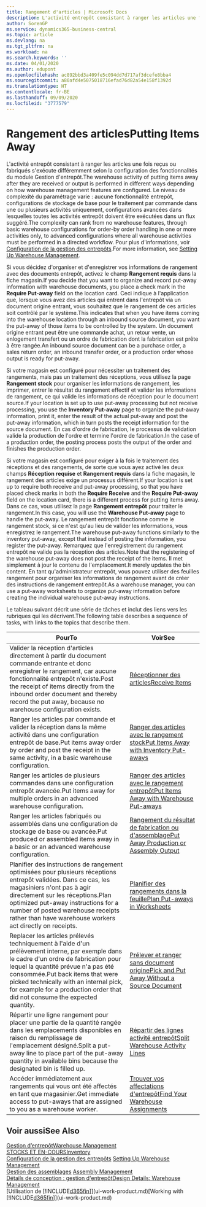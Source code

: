 ```yaml
---
title: Rangement d'articles | Microsoft Docs
description: L'activité entrepôt consistant à ranger les articles une fois reçus ou fabriqués s'exécute différemment selon la configuration des fonctionnalités du module Gestion d'entrepôt.
author: SorenGP
ms.service: dynamics365-business-central
ms.topic: article
ms.devlang: na
ms.tgt_pltfrm: na
ms.workload: na
ms.search.keywords: ''
ms.date: 04/01/2020
ms.author: edupont
ms.openlocfilehash: ac892bbd3a409fe5c094dd7d717af3dcefe8bba4
ms.sourcegitcommit: a80afd4e5075018716efad76d82a54e158f1392d
ms.translationtype: HT
ms.contentlocale: fr-BE
ms.lasthandoff: 09/09/2020
ms.locfileid: "3777579"
---
```

# <a name="putting-items-away"></a><span data-ttu-id="553db-103">Rangement des articles</span><span class="sxs-lookup"><span data-stu-id="553db-103">Putting Items Away</span></span>
<span data-ttu-id="553db-104">L'activité entrepôt consistant à ranger les articles une fois reçus ou fabriqués s'exécute différemment selon la configuration des fonctionnalités du module Gestion d'entrepôt.</span><span class="sxs-lookup"><span data-stu-id="553db-104">The warehouse activity of putting items away after they are received or output is performed in different ways depending on how warehouse management features are configured.</span></span> <span data-ttu-id="553db-105">Le niveau de complexité du paramétrage varie : aucune fonctionnalité entrepôt, configurations de stockage de base pour le traitement par commande dans une ou plusieurs activités uniquement, configurations avancées dans lesquelles toutes les activités entrepôt doivent être exécutées dans un flux suggéré.</span><span class="sxs-lookup"><span data-stu-id="553db-105">The complexity can rank from no warehouse features, through basic warehouse configurations for order-by order handling in one or more activities only, to advanced configurations where all warehouse activities must be performed in a directed workflow.</span></span> <span data-ttu-id="553db-106">Pour plus d'informations, voir [Configuration de la gestion des entrepôts](warehouse-setup-warehouse.md).</span><span class="sxs-lookup"><span data-stu-id="553db-106">For more information, see [Setting Up Warehouse Management](warehouse-setup-warehouse.md).</span></span>

<span data-ttu-id="553db-107">Si vous décidez d'organiser et d'enregistrer vos informations de rangement avec des documents entrepôt, activez le champ **Rangement requis** dans la fiche magasin.</span><span class="sxs-lookup"><span data-stu-id="553db-107">If you decide that you want to organize and record put-away information with warehouse documents, you place a check mark in the **Require Put-away** field on the location card.</span></span> <span data-ttu-id="553db-108">Ceci indique à l'application que, lorsque vous avez des articles qui entrent dans l'entrepôt via un document origine entrant, vous souhaitez que le rangement de ces articles soit contrôlé par le système.</span><span class="sxs-lookup"><span data-stu-id="553db-108">This indicates that when you have items coming into the warehouse location through an inbound source document, you want the put-away of those items to be controlled by the system.</span></span> <span data-ttu-id="553db-109">Un document origine entrant peut être une commande achat, un retour vente, un enlogement transfert ou un ordre de fabrication dont la fabrication est prête à être rangée.</span><span class="sxs-lookup"><span data-stu-id="553db-109">An inbound source document can be a purchase order, a sales return order, an inbound transfer order, or a production order whose output is ready for put-away.</span></span>  

<span data-ttu-id="553db-110">Si votre magasin est configuré pour nécessiter un traitement des rangements, mais pas un traitement des réceptions, vous utilisez la page **Rangement stock** pour organiser les informations de rangement, les imprimer, entrer le résultat du rangement effectif et valider les informations de rangement, ce qui valide les informations de réception pour le document source.</span><span class="sxs-lookup"><span data-stu-id="553db-110">If your location is set up to use put-away processing but not receive processing, you use the **Inventory Put-away** page to organize the put-away information, print it, enter the result of the actual put-away and post the put-away information, which in turn posts the receipt information for the source document.</span></span> <span data-ttu-id="553db-111">En cas d'ordre de fabrication, le processus de validation valide la production de l'ordre et termine l'ordre de fabrication.</span><span class="sxs-lookup"><span data-stu-id="553db-111">In the case of a production order, the posting process posts the output of the order and finishes the production order.</span></span>

<span data-ttu-id="553db-112">Si votre magasin est configuré pour exiger à la fois le traitement des réceptions et des rangements, de sorte que vous ayez activé les deux champs **Réception requise** et **Rangement requis** dans la fiche magasin, le rangement des articles exige un processus différent.</span><span class="sxs-lookup"><span data-stu-id="553db-112">If your location is set up to require both receive and put-away processing, so that you have placed check marks in both the **Require Receive** and the **Require Put-away** field on the location card, there is a different process for putting items away.</span></span> <span data-ttu-id="553db-113">Dans ce cas, vous utilisez la page **Rangement entrepôt** pour traiter le rangement.</span><span class="sxs-lookup"><span data-stu-id="553db-113">In this case, you will use the **Warehouse Put-away** page to handle the put-away.</span></span> <span data-ttu-id="553db-114">Le rangement entrepôt fonctionne comme le rangement stock, si ce n'est qu'au lieu de valider les informations, vous enregistrez le rangement.</span><span class="sxs-lookup"><span data-stu-id="553db-114">The warehouse put-away functions similarly to the inventory put-away, except that instead of posting the information, you register the put-away.</span></span> <span data-ttu-id="553db-115">Remarquez que l'enregistrement du rangement entrepôt ne valide pas la réception des articles.</span><span class="sxs-lookup"><span data-stu-id="553db-115">Note that the registering of the warehouse put-away does not post the receipt of the items.</span></span> <span data-ttu-id="553db-116">Il met simplement à jour le contenu de l'emplacement.</span><span class="sxs-lookup"><span data-stu-id="553db-116">It merely updates the bin content.</span></span> <span data-ttu-id="553db-117">En tant qu'administrateur entrepôt, vous pouvez utiliser des feuilles rangement pour organiser les informations de rangement avant de créer des instructions de rangement entrepôt.</span><span class="sxs-lookup"><span data-stu-id="553db-117">As a warehouse manager, you can use a put-away worksheets to organize put-away information before creating the individual warehouse put-away instructions.</span></span>

<span data-ttu-id="553db-118">Le tableau suivant décrit une série de tâches et inclut des liens vers les rubriques qui les décrivent.</span><span class="sxs-lookup"><span data-stu-id="553db-118">The following table describes a sequence of tasks, with links to the topics that describe them.</span></span>   

|<span data-ttu-id="553db-119">**Pour**</span><span class="sxs-lookup"><span data-stu-id="553db-119">**To**</span></span>|<span data-ttu-id="553db-120">**Voir**</span><span class="sxs-lookup"><span data-stu-id="553db-120">**See**</span></span>|  
|------------|-------------|  
|<span data-ttu-id="553db-121">Valider la réception d'articles directement à partir du document commande entrante et donc enregistrer le rangement, car aucune fonctionnalité entrepôt n'existe.</span><span class="sxs-lookup"><span data-stu-id="553db-121">Post the receipt of items directly from the inbound order document and thereby record the put away, because no warehouse configuration exists.</span></span>|[<span data-ttu-id="553db-122">Réceptionner des articles</span><span class="sxs-lookup"><span data-stu-id="553db-122">Receive Items</span></span>](warehouse-how-receive-items.md)|  
|<span data-ttu-id="553db-123">Ranger les articles par commande et valider la réception dans la même activité dans une configuration entrepôt de base.</span><span class="sxs-lookup"><span data-stu-id="553db-123">Put items away order by order and post the receipt in the same activity, in a basic warehouse configuration.</span></span>|[<span data-ttu-id="553db-124">Ranger des articles avec le rangement stock</span><span class="sxs-lookup"><span data-stu-id="553db-124">Put Items Away with Inventory Put-aways</span></span>](warehouse-how-to-put-items-away-with-inventory-put-aways.md)|  
|<span data-ttu-id="553db-125">Ranger les articles de plusieurs commandes dans une configuration entrepôt avancée.</span><span class="sxs-lookup"><span data-stu-id="553db-125">Put items away for multiple orders in an advanced warehouse configuration.</span></span>|[<span data-ttu-id="553db-126">Ranger des articles avec le rangement entrepôt</span><span class="sxs-lookup"><span data-stu-id="553db-126">Put Items Away with Warehouse Put-aways</span></span>](warehouse-how-to-put-items-away-with-warehouse-put-aways.md)|  
|<span data-ttu-id="553db-127">Ranger les articles fabriqués ou assemblés dans une configuration de stockage de base ou avancée.</span><span class="sxs-lookup"><span data-stu-id="553db-127">Put produced or assembled items away in a basic or an advanced warehouse configuration.</span></span>|[<span data-ttu-id="553db-128">Rangement du résultat de fabrication ou d'assemblage</span><span class="sxs-lookup"><span data-stu-id="553db-128">Put Away Production or Assembly Output</span></span>](warehouse-how-to-put-away-production-output.md)|
|<span data-ttu-id="553db-129">Planifier des instructions de rangement optimisées pour plusieurs réceptions entrepôt validées. Dans ce cas, les magasiniers n'ont pas à agir directement sur les réceptions.</span><span class="sxs-lookup"><span data-stu-id="553db-129">Plan optimized put-away instructions for a number of posted warehouse receipts rather than have warehouse workers act directly on receipts.</span></span>|[<span data-ttu-id="553db-130">Planifier des rangements dans la feuille</span><span class="sxs-lookup"><span data-stu-id="553db-130">Plan Put-aways in Worksheets</span></span>](warehouse-how-to-plan-put-aways-in-worksheets.md)|  
|<span data-ttu-id="553db-131">Replacer les articles prélevés techniquement à l'aide d'un prélèvement interne, par exemple dans le cadre d'un ordre de fabrication pour lequel la quantité prévue n'a pas été consommée.</span><span class="sxs-lookup"><span data-stu-id="553db-131">Put back items that were picked technically with an internal pick, for example for a production order that did not consume the expected quantity.</span></span>|[<span data-ttu-id="553db-132">Prélever et ranger sans document origine</span><span class="sxs-lookup"><span data-stu-id="553db-132">Pick and Put Away Without a Source Document</span></span>](warehouse-how-to-create-put-aways-from-internal-put-aways.md)|
|<span data-ttu-id="553db-133">Répartir une ligne rangement pour placer une partie de la quantité rangée dans les emplacements disponibles en raison du remplissage de l'emplacement désigné.</span><span class="sxs-lookup"><span data-stu-id="553db-133">Split a put-away line to place part of the put-away quantity in available bins because the designated bin is filled up.</span></span>|[<span data-ttu-id="553db-134">Répartir des lignes activité entrepôt</span><span class="sxs-lookup"><span data-stu-id="553db-134">Split Warehouse Activity Lines</span></span>](warehouse-how-to-split-warehouse-activity-lines.md)|
|<span data-ttu-id="553db-135">Accéder immédiatement aux rangements qui vous ont été affectés en tant que magasinier.</span><span class="sxs-lookup"><span data-stu-id="553db-135">Get immediate access to put-aways that are assigned to you as a warehouse worker.</span></span>|[<span data-ttu-id="553db-136">Trouver vos affectations d'entrepôt</span><span class="sxs-lookup"><span data-stu-id="553db-136">Find Your Warehouse Assignments</span></span>](warehouse-how-to-find-your-warehouse-assignments.md)|    

## <a name="see-also"></a><span data-ttu-id="553db-137">Voir aussi</span><span class="sxs-lookup"><span data-stu-id="553db-137">See Also</span></span>  
[<span data-ttu-id="553db-138">Gestion d’entrepôt</span><span class="sxs-lookup"><span data-stu-id="553db-138">Warehouse Management</span></span>](warehouse-manage-warehouse.md)  
[<span data-ttu-id="553db-139">STOCKS ET EN-COURS</span><span class="sxs-lookup"><span data-stu-id="553db-139">Inventory</span></span>](inventory-manage-inventory.md)  
<span data-ttu-id="553db-140">[Configuration de la gestion des entrepôts](warehouse-setup-warehouse.md)   </span><span class="sxs-lookup"><span data-stu-id="553db-140">[Setting Up Warehouse Management](warehouse-setup-warehouse.md)   </span></span>  
<span data-ttu-id="553db-141">[Gestion des assemblages](assembly-assemble-items.md)  </span><span class="sxs-lookup"><span data-stu-id="553db-141">[Assembly Management](assembly-assemble-items.md)  </span></span>  
[<span data-ttu-id="553db-142">Détails de conception : gestion d'entrepôt</span><span class="sxs-lookup"><span data-stu-id="553db-142">Design Details: Warehouse Management</span></span>](design-details-warehouse-management.md)  
<span data-ttu-id="553db-143">[Utilisation de [!INCLUDE[d365fin](includes/d365fin_md.md)]](ui-work-product.md)</span><span class="sxs-lookup"><span data-stu-id="553db-143">[Working with [!INCLUDE[d365fin](includes/d365fin_md.md)]](ui-work-product.md)</span></span>  
